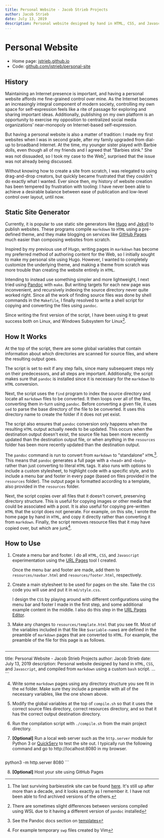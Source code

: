 ```yaml
---
title: Personal Website - Jacob Strieb Projects
author: Jacob Strieb
date: July 13, 2019
description: Personal website designed by hand in HTML, CSS, and Javascript, and compiled from markdown using a custom bash script.
...
```


# Personal Website

- Home page: [jstrieb.github.io](https://jstrieb.github.io)
- Code:
  [github.com/jstrieb/personal-site](http://github.com/jstrieb/personal-site)


## History

Maintaining an Internet presence is important, and having a personal website
affords me fine-grained control over mine. As the Internet becomes an
increasingly integral component of modern society, controlling my own space for
self-expression feels like a rite of passage for exploring and sharing
important ideas. Additionally, publishing on my own platform is an opportunity
to exercise my opposition to centralized social media organizations'
near-monopoly on Internet-based self-expression.

But having a personal website is also a matter of tradition: I made my first
websites when I was in second grade, after my family upgraded from dial-up to
broadband Internet. At the time, my younger sister played with Barbie dolls,
even though all of my friends and I agreed that "Barbies stink." She was not
dissuaded, so I took my case to the Web[^1], surprised that the issue was not
already being discussed.

Without knowing how to create a site from scratch, I was relegated to using
drag-and-drop creators, but quickly became frustrated that they couldn't do
exactly what I wanted. Ever since then, my history of website creation has been
tempered by frustration with tooling: I have never been able to achieve a
desirable balance between ease of publication and low-level control over
layout, until now.


## Static Site Generator

Currently, it is popular to use static site generators like
[Hugo](http://gohugo.io) and [Jekyll](https://jekyllrb.com) to publish
websites. These programs compile `markdown` to `HTML` using a pre-defined
theme, and they make blogging on services like
[GitHub Pages](http://pages.github.com) much easier than composing websites from
scratch.

Inspired by my previous use of Hugo, writing pages in `markdown` has become my
preferred method of authoring content for the Web, so I initially sought to
make my personal site using Hugo. However, I wanted to completely customize the
underlying theme, and making a theme from scratch was more trouble than
creating the website entirely in `HTML`.

Intending to instead use something simpler and more lightweight, I next tried
using [Pandoc](http://pandoc.org) with `make`. But writing targets for each new
page was inconvenient, and recursively indexing the source directory never
quite worked right. Since all the work of finding source files was done by
shell commands in the `Makefile`, I finally resolved to write a shell script
for copying and converting the files using `pandoc`.

Since writing the first version of the script, I have been using it to great
success both on Linux, and Windows Subsystem for Linux[^2].


## How It Works

At the top of the script, there are some global variables that contain
information about which directories are scanned for source files, and where the
resulting output goes.

The script is set to exit if any step fails, since many subsequent steps rely
on their predecessors, and all steps are important. Additionally, the script
makes sure that `pandoc` is installed since it is necessary for the `markdown`
to `HTML` conversion.

Next, the script uses the `find` program to index the source directory and
locate all `markdown` files to be converted. It then loops over all of the
files, converting them in-turn using `pandoc`. Before converting a given file,
it uses `sed` to parse the base directory of the file to be converted. It uses
this directory name to create the folder if it does not yet exist.

The script also ensures that `pandoc` conversion only happens when the
resulting `HTML` output actually needs to be updated. This occurs when the
destination output doesn't exist, the source file has been more recently
updated than the destination output file, or when anything in the `resources`
folder has been more recently updated than the destination output.

The `pandoc` command is run to convert from `markdown` to "standalone"
`HTML`[^3].  This means that `pandoc` generates a full page with a `<head>` and
`<body>` rather than just converting to literal `HTML` tags. It also runs with
options to include a custom stylesheet, to highlight code with a specific
style, and to include a menu bar and footer in every page (based on files
provided in the `resources` folder). The output page is formatted according to
a template, also provided in the `resources` folder.

Next, the script copies over all files that it doesn't convert, preserving
directory structure. This is useful for copying images or other media that
could be associated with a post. It is also useful for copying pre-written
`HTML` that the script does not generate. For example, on this site, I wrote
the home page by hand in `HTML`, and copy it directly rather than converting
it from `markdown`. Finally, the script removes resource files that it may have
copied over, but which are junk[^4].


## How to Use

1. Create a menu bar and footer. I do all `HTML`, `CSS`, and `Javascript`
   experimentation using the [URL Pages](https://github.com/jstrieb/urlpages)
   tool I created.

     Once the menu bar and footer are made, add them to `resources/navbar.html`
     and `resources/footer.html`, respectively.

2. Create a main stylesheet to be used for pages on the site. Take the `CSS`
   code you will use and put it in `md/style.css`.

     I design the `CSS` by playing around with different configurations using
     the menu bar and footer I made in the first step, and some additional
     example content in the middle. I also do this step in the
     [URL Pages Editor](https://jstrieb.github.io/urlpages).

3. Make any changes to `resources/template.html` that you see fit. Most of the
   variables included in that file like `$variable-name$` are defined in the
   preamble of `markdown` pages that are converted to `HTML`. For example, the
   preamble of the file for this page is as follows.

    ```
---
title: Personal Website - Jacob Strieb Projects
author: Jacob Strieb
date: July 13, 2019
description: Personal website designed by hand in `HTML`, `CSS`, and `Javascript`, and compiled from `markdown` using a custom `bash` script.
...
    ```

4. Write some `markdown` pages using any directory structure you see fit in the
   `md` folder. Make sure they include a preamble with all of the necessary
   variables, like the one shown above.

5. Modify the global variables at the top of `compile.sh` so that it uses the
   correct source files directory, correct resources directory, and so that it
   has the correct output destination directory.

6. Run the compilation script with `./compile.sh` from the main project
   directory.

7. **[Optional]** Run a local web server such as the `http.server`
   module for Python 3 or [QuickServ](https://github.com/jstrieb/quickserv) to
   test the site out. I typically run the following command and go to
   http://localhost:8080 in my browser.

    ``` { .bash }
python3 -m http.server 8080
    ```

8. **[Optional]** Host your site using GitHub Pages


[^1]: The last surviving barbiesstink site can be found
  [here](https://barbiesstink.webnode.com). It's still up after more than a
  decade, and it looks exactly as I remember it. I have not been able to find
  archived versions of the others.

[^2]: There are sometimes slight differences between versions compiled using
  WSL due to it having a different version of `pandoc` installed

[^3]: See the Pandoc docs section on
  [templates](https://pandoc.org/MANUAL.html#templates)

[^4]: For example temporary `swp` files created by Vim
